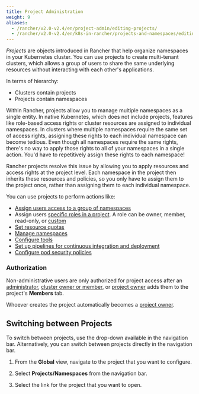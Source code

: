 ```yaml
---
title: Project Administration
weight: 9
aliases:
  - /rancher/v2.0-v2.4/en/project-admin/editing-projects/
  - /rancher/v2.0-v2.4/en/k8s-in-rancher/projects-and-namespaces/editing-projects/
---
```


_Projects_ are objects introduced in Rancher that help organize namespaces in your Kubernetes cluster. You can use projects to create multi-tenant clusters, which allows a group of users to share the same underlying resources without interacting with each other's applications.

In terms of hierarchy:

- Clusters contain projects
- Projects contain namespaces

Within Rancher, projects allow you to manage multiple namespaces as a single entity. In native Kubernetes, which does not include projects, features like role-based access rights or cluster resources are assigned to individual namespaces. In clusters where multiple namespaces require the same set of access rights, assigning these rights to each individual namespace can become tedious. Even though all namespaces require the same rights, there's no way to apply those rights to all of your namespaces in a single action. You'd have to repetitively assign these rights to each namespace!

Rancher projects resolve this issue by allowing you to apply resources and access rights at the project level. Each namespace in the project then inherits these resources and policies, so you only have to assign them to the project once, rather than assigning them to each individual namespace.

You can use projects to perform actions like:

- [Assign users access to a group of namespaces](../how-to-guides/advanced-user-guides/manage-projects/add-users-to-projects.md)
- Assign users [specific roles in a project](../how-to-guides/advanced-user-guides/authentication-permissions-and-global-configuration/manage-role-based-access-control-rbac/cluster-and-project-roles.md#project-roles). A role can be owner, member, read-only, or [custom](../how-to-guides/advanced-user-guides/authentication-permissions-and-global-configuration/manage-role-based-access-control-rbac/custom-roles.md)
- [Set resource quotas](manage-project-resource-quotas.md)
- [Manage namespaces](../how-to-guides/advanced-user-guides/manage-projects/manage-namespaces.md)
- [Configure tools](project-tools.md)
- [Set up pipelines for continuous integration and deployment](../how-to-guides/advanced-user-guides/manage-projects/ci-cd-pipelines.md)
- [Configure pod security policies](../how-to-guides/advanced-user-guides/manage-projects/manage-pod-security-policies.md)

### Authorization

Non-administrative users are only authorized for project access after an [administrator](../how-to-guides/advanced-user-guides/authentication-permissions-and-global-configuration/manage-role-based-access-control-rbac/global-permissions.md), [cluster owner or member](../how-to-guides/advanced-user-guides/authentication-permissions-and-global-configuration/manage-role-based-access-control-rbac/cluster-and-project-roles.md#cluster-roles), or [project owner](../how-to-guides/advanced-user-guides/authentication-permissions-and-global-configuration/manage-role-based-access-control-rbac/cluster-and-project-roles.md#project-roles) adds them to the project's **Members** tab.

Whoever creates the project automatically becomes a [project owner](../how-to-guides/advanced-user-guides/authentication-permissions-and-global-configuration/manage-role-based-access-control-rbac/cluster-and-project-roles.md#project-roles).

## Switching between Projects

To switch between projects, use the drop-down available in the navigation bar. Alternatively, you can switch between projects directly in the navigation bar.

1. From the **Global** view, navigate to the project that you want to configure.

1. Select **Projects/Namespaces** from the navigation bar.

1. Select the link for the project that you want to open.
